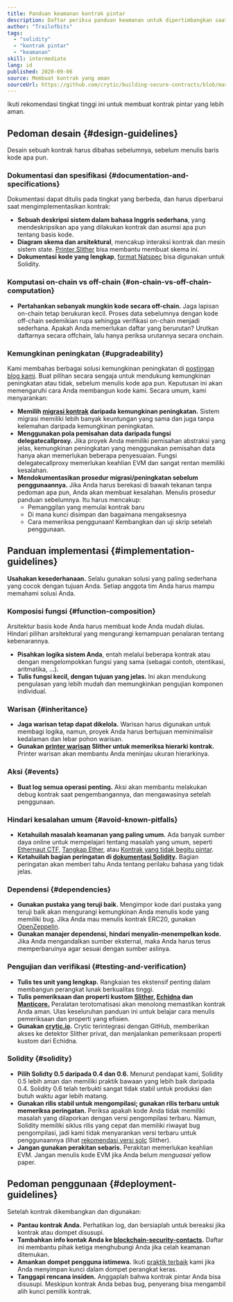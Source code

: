 ```yaml
---
title: Panduan keamanan kontrak pintar
description: Daftar periksa panduan keamanan untuk dipertimbangkan saat menyusun dapp Anda
author: "Trailofbits"
tags:
  - "solidity"
  - "kontrak pintar"
  - "keamanan"
skill: intermediate
lang: id
published: 2020-09-06
source: Membuat kontrak yang aman
sourceUrl: https://github.com/crytic/building-secure-contracts/blob/master/development-guidelines/guidelines.md
---
```


Ikuti rekomendasi tingkat tinggi ini untuk membuat kontrak pintar yang lebih aman.

## Pedoman desain \{#design-guidelines}

Desain sebuah kontrak harus dibahas sebelumnya, sebelum menulis baris kode apa pun.

### Dokumentasi dan spesifikasi \{#documentation-and-specifications}

Dokumentasi dapat ditulis pada tingkat yang berbeda, dan harus diperbarui saat mengimplementasikan kontrak:

- **Sebuah deskripsi sistem dalam bahasa Inggris sederhana**, yang mendeskripsikan apa yang dilakukan kontrak dan asumsi apa pun tentang basis kode.
- **Diagram skema dan arsitektural**, mencakup interaksi kontrak dan mesin sistem state. [Printer Slither](https://github.com/crytic/slither/wiki/Printer-documentation) bisa membantu membuat skema ini.
- **Dokumentasi kode yang lengkap**, [format Natspec](https://solidity.readthedocs.io/en/develop/natspec-format.html) bisa digunakan untuk Solidity.

### Komputasi on-chain vs off-chain \{#on-chain-vs-off-chain-computation}

- **Pertahankan sebanyak mungkin kode secara off-chain.** Jaga lapisan on-chain tetap berukuran kecil. Proses data sebelumnya dengan kode off-chain sedemikian rupa sehingga verifikasi on-chain menjadi sederhana. Apakah Anda memerlukan daftar yang berurutan? Urutkan daftarnya secara offchain, lalu hanya periksa urutannya secara onchain.

### Kemungkinan peningkatan \{#upgradeability}

Kami membahas berbagai solusi kemungkinan peningkatan di [postingan blog kami](https://blog.trailofbits.com/2018/09/05/contract-upgrade-anti-patterns/). Buat pilihan secara sengaja untuk mendukung kemungkinan peningkatan atau tidak, sebelum menulis kode apa pun. Keputusan ini akan memengaruhi cara Anda membangun kode kami. Secara umum, kami menyarankan:

- **Memilih [migrasi kontrak](https://blog.trailofbits.com/2018/10/29/how-contract-migration-works/) daripada kemungkinan peningkatan.** Sistem migrasi memiliki lebih banyak keuntungan yang sama dan juga tanpa kelemahan daripada kemungkinan peningkatan.
- **Menggunakan pola pemisahan data daripada fungsi delegatecallproxy.** Jika proyek Anda memiliki pemisahan abstraksi yang jelas, kemungkinan peningkatan yang menggunakan pemisahan data hanya akan memerlukan beberapa penyesuaian. Fungsi delegatecallproxy memerlukan keahlian EVM dan sangat rentan memiliki kesalahan.
- **Mendokumentasikan prosedur migrasi/peningkatan sebelum penggunaannya.** Jika Anda harus berekasi di bawah tekanan tanpa pedoman apa pun, Anda akan membuat kesalahan. Menulis prosedur panduan sebelumnya. Itu harus mencakup:
  - Pemanggilan yang memulai kontrak baru
  - Di mana kunci disimpan dan bagaimana mengaksesnya
  - Cara memeriksa penggunaan! Kembangkan dan uji skrip setelah penggunaan.

## Panduan implementasi \{#implementation-guidelines}

**Usahakan kesederhanaan.** Selalu gunakan solusi yang paling sederhana yang cocok dengan tujuan Anda. Setiap anggota tim Anda harus mampu memahami solusi Anda.

### Komposisi fungsi \{#function-composition}

Arsitektur basis kode Anda harus membuat kode Anda mudah diulas. Hindari pilihan arsitektural yang mengurangi kemampuan penalaran tentang kebenarannya.

- **Pisahkan logika sistem Anda**, entah melalui beberapa kontrak atau dengan mengelompokkan fungsi yang sama (sebagai contoh, otentikasi, aritmatika, ...).
- **Tulis fungsi kecil, dengan tujuan yang jelas.** Ini akan mendukung pengulasan yang lebih mudah dan memungkinkan pengujian komponen individual.

### Warisan \{#inheritance}

- **Jaga warisan tetap dapat dikelola.** Warisan harus digunakan untuk membagi logika, namun, proyek Anda harus bertujuan meminimalisir kedalaman dan lebar pohon warisan.
- **Gunakan [printer warisan](https://github.com/crytic/slither/wiki/Printer-documentation#inheritance-graph) Slither untuk memeriksa hierarki kontrak.** Printer warisan akan membantu Anda meninjau ukuran hierarkinya.

### Aksi \{#events}

- **Buat log semua operasi penting.** Aksi akan membantu melakukan debug kontrak saat pengembangannya, dan mengawasinya setelah penggunaan.

### Hindari kesalahan umum \{#avoid-known-pitfalls}

- **Ketahuilah masalah keamanan yang paling umum.** Ada banyak sumber daya online untuk mempelajari tentang masalah yang umum, seperti [Ethernaut CTF](https://ethernaut.openzeppelin.com/), [Tangkap Ether](https://capturetheether.com/), atau [Kontrak yang tidak begitu pintar](https://github.com/crytic/not-so-smart-contracts/).
- **Ketahuilah bagian peringatan di [dokumentasi Solidity](https://solidity.readthedocs.io/en/latest/).** Bagian peringatan akan memberi tahu Anda tentang perilaku bahasa yang tidak jelas.

### Dependensi \{#dependencies}

- **Gunakan pustaka yang teruji baik.** Mengimpor kode dari pustaka yang teruji baik akan mengurangi kemungkinan Anda menulis kode yang memiliki bug. Jika Anda mau menulis kontrak ERC20, gunakan [OpenZeppelin](https://github.com/OpenZeppelin/openzeppelin-contracts/tree/master/contracts/token/ERC20).
- **Gunakan manajer dependensi, hindari menyalin-menempelkan kode.** Jika Anda mengandalkan sumber eksternal, maka Anda harus terus memperbaruinya agar sesuai dengan sumber aslinya.

### Pengujian dan verifikasi \{#testing-and-verification}

- **Tulis tes unit yang lengkap.** Rangkaian tes ekstensif penting dalam membangun perangkat lunak berkualitas tinggi.
- **Tulis pemeriksaan dan properti kustom [Slither](https://github.com/crytic/slither), [Echidna](https://github.com/crytic/echidna) dan [Manticore.](https://github.com/trailofbits/manticore)** Peralatan terotomatisasi akan menolong memastikan kontrak Anda aman. Ulas keseluruhan panduan ini untuk belajar cara menulis pemeriksaan dan properti yang efisien.
- **Gunakan [crytic.io](https://crytic.io/).** Crytic terintegrasi dengan GitHub, memberikan akses ke detektor Slither privat, dan menjalankan pemeriksaan properti kustom dari Echidna.

### Solidity \{#solidity}

- **Pilih Solidty 0.5 daripada 0.4 dan 0.6.** Menurut pendapat kami, Solidity 0.5 lebih aman dan memiliki praktik bawaan yang lebih baik daripada 0.4. Solidity 0.6 telah terbukti sangat tidak stabil untuk produksi dan butuh waktu agar lebih matang.
- **Gunakan rilis stabil untuk mengompilasi; gunakan rilis terbaru untuk memeriksa peringatan.** Periksa apakah kode Anda tidak memiliki masalah yang dilaporkan dengan versi pengompilasi terbaru. Namun, Solidity memiliki siklus rilis yang cepat dan memiliki riwayat bug pengompilasi, jadi kami tidak menyarankan versi terbaru untuk penggunaannya (lihat [rekomendasi versi solc](https://github.com/crytic/slither/wiki/Detector-Documentation#recommendation-33) Slither).
- **Jangan gunakan perakitan sebaris.** Perakitan memerlukan keahlian EVM. Jangan menulis kode EVM jika Anda belum _menguasai_ yellow paper.

## Pedoman penggunaan \{#deployment-guidelines}

Setelah kontrak dikembangkan dan digunakan:

- **Pantau kontrak Anda.** Perhatikan log, dan bersiaplah untuk bereaksi jika kontrak atau dompet disusupi.
- **Tambahkan info kontak Anda ke [blockchain-security-contacts](https://github.com/crytic/blockchain-security-contacts).** Daftar ini membantu pihak ketiga menghubungi Anda jika celah keamanan ditemukan.
- **Amankan dompet pengguna istimewa.** Ikuti [praktik terbaik](https://blog.trailofbits.com/2018/11/27/10-rules-for-the-secure-use-of-cryptocurrency-hardware-wallets/) kami jika Anda menyimpan kunci dalam dompet perangkat keras.
- **Tanggapi rencana insiden.** Anggaplah bahwa kontrak pintar Anda bisa disusupi. Meskipun kontrak Anda bebas bug, penyerang bisa mengambil alih kunci pemilik kontrak.
